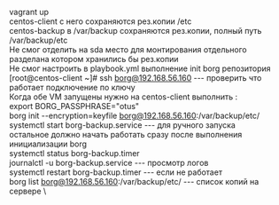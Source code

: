vagrant up \
centos-client с него сохраняются рез.копии /etc \
centos-backup в /var/backup сохраняются рез.копии, полный путь /var/backup/etc \
Не смог отделить на sda место для монтирования отдельного разделана котором хранились бы рез.копии \
Не смог настроить в playbook.yml выполнение init borg репозитория \
[root@centos-client ~]# ssh borg@192.168.56.160 --- проверить что работает подключение по ключу \
Когда обе VM запущены нужно на centos-client выполнить : \
export BORG_PASSPHRASE="otus" \
borg init --encryption=keyfile borg@192.168.56.160:/var/backup/etc/  \
systemctl start borg-backup.service --- для ручного запуска \
остальное должно начать работать сразу после выполнения инициализации borg \
systemctl status borg-backup.timer \
journalctl -u borg-backup.service --- просмотр логов \
systemctl restart borg-backup.timer --- если не работает \
borg list borg@192.168.56.160:/var/backup/etc/ --- список копий на сервере \
 
